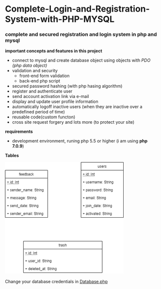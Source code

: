 # Complete-Login-and-Registration-System-with-PHP-MYSQL
### complete and secured registration and login system in php and mysql


**important concepts and features in this project**
* connect to mysql and create database object using objects with _PDO (php data object)_
* validation and security
  * front-end form validation
  * back-end php script
* secured password hashing (with php hasing algorithm)
* register and authenticate user
* send account activation link via e-mail
* display and update user profile information
* automatically logoff inactive users (when they are inactive over a predefined period of time)
* reusable code(custom functon)
* cross site request forgery and lots more (to protect your site)


**requirements** 
* development environment, runing php 5.5 or higher (i am using __php 7.0.9__)

**Tables**

![Tables](project_files/tables.png)

Change your database credentials in [Database.php](/project_files/resource/Database.php#L10)

